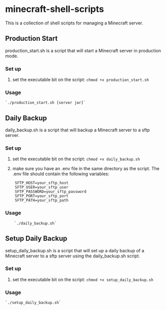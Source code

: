 # minecraft-shell-scripts

This is a collection of shell scripts for managing a Minecraft server.

## Production Start

production_start.sh is a script that will start a Minecraft server in production mode.

### Set up

1. set the executable bit on the script: `chmod +x production_start.sh`

### Usage

    `./production_start.sh [server jar]`

## Daily Backup

daily_backup.sh is a script that will backup a Minecraft server to a sftp server.

### Set up

1. set the executable bit on the script: `chmod +x daily_backup.sh`
2. make sure you have an .env file in the same directory as the script. The .env file should contain the following variables:

        SFTP_HOST=your_sftp_host
        SFTP_USER=your_sftp_user
        SFTP_PASSWORD=your_sftp_password
        SFTP_PORT=your_sftp_port
        SFTP_PATH=your_sftp_path

### Usage
    
        `./daily_backup.sh`

## Setup Daily Backup

setup_daily_backup.sh is a script that will set up a daily backup of a Minecraft server to a sftp server using the daily_backup.sh script.

### Set up

1. set the executable bit on the script: `chmod +x setup_daily_backup.sh`

### Usage

    `./setup_daily_backup.sh`